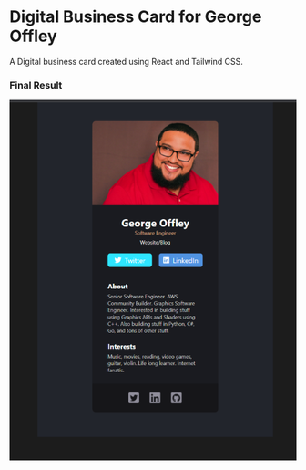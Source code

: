 # Digital Business Card for George Offley

A Digital business card created using React and Tailwind CSS.

### Final Result

![George Offley Digital Business Card](final.png)